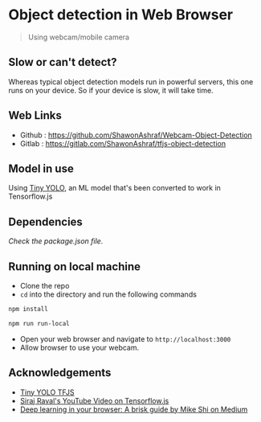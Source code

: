 # Object detection in Web Browser
> Using webcam/mobile camera

## Slow or can't detect?
Whereas typical object detection models run in powerful servers, this one runs on your device. So if your device is slow, it will take time.

## Web Links
- Github : https://github.com/ShawonAshraf/Webcam-Object-Detection
- Gitlab : https://gitlab.com/ShawonAshraf/tfjs-object-detection

## Model in use
Using [Tiny YOLO](https://pjreddie.com/darknet/yolo/), an ML model that's been converted to work in Tensorflow.js

## Dependencies
*Check the package.json file*.

## Running on local machine
- Clone the repo
- `cd` into the directory and run the following commands
```bash
npm install
```
```bash
npm run run-local
```
- Open your web browser and navigate to `http://localhost:3000`
- Allow browser to use your webcam.

## Acknowledgements

- [Tiny YOLO TFJS](https://github.com/ModelDepot/tfjs-yolo-tiny-demo) 
- [Siraj Raval's YouTube Video on Tensorflow.js](https://youtu.be/Nc8kZABv-KE)
- [Deep learning in your browser: A brisk guide by Mike Shi on Medium](https://towardsdatascience.com/deep-learning-in-your-browser-a-brisk-guide-ca06c2198846)
